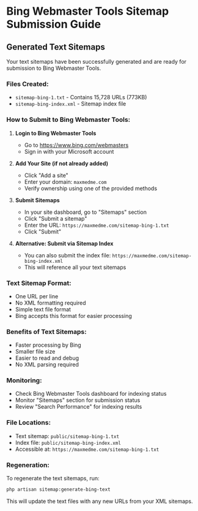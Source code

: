# Bing Webmaster Tools Sitemap Submission Guide

## Generated Text Sitemaps

Your text sitemaps have been successfully generated and are ready for submission to Bing Webmaster Tools.

### Files Created:
- `sitemap-bing-1.txt` - Contains 15,728 URLs (773KB)
- `sitemap-bing-index.xml` - Sitemap index file

### How to Submit to Bing Webmaster Tools:

1. **Login to Bing Webmaster Tools**
   - Go to https://www.bing.com/webmasters
   - Sign in with your Microsoft account

2. **Add Your Site (if not already added)**
   - Click "Add a site"
   - Enter your domain: `maxmedme.com`
   - Verify ownership using one of the provided methods

3. **Submit Sitemaps**
   - In your site dashboard, go to "Sitemaps" section
   - Click "Submit a sitemap"
   - Enter the URL: `https://maxmedme.com/sitemap-bing-1.txt`
   - Click "Submit"

4. **Alternative: Submit via Sitemap Index**
   - You can also submit the index file: `https://maxmedme.com/sitemap-bing-index.xml`
   - This will reference all your text sitemaps

### Text Sitemap Format:
- One URL per line
- No XML formatting required
- Simple text file format
- Bing accepts this format for easier processing

### Benefits of Text Sitemaps:
- Faster processing by Bing
- Smaller file size
- Easier to read and debug
- No XML parsing required

### Monitoring:
- Check Bing Webmaster Tools dashboard for indexing status
- Monitor "Sitemaps" section for submission status
- Review "Search Performance" for indexing results

### File Locations:
- Text sitemap: `public/sitemap-bing-1.txt`
- Index file: `public/sitemap-bing-index.xml`
- Accessible at: `https://maxmedme.com/sitemap-bing-1.txt`

### Regeneration:
To regenerate the text sitemaps, run:
```bash
php artisan sitemap:generate-bing-text
```

This will update the text files with any new URLs from your XML sitemaps. 